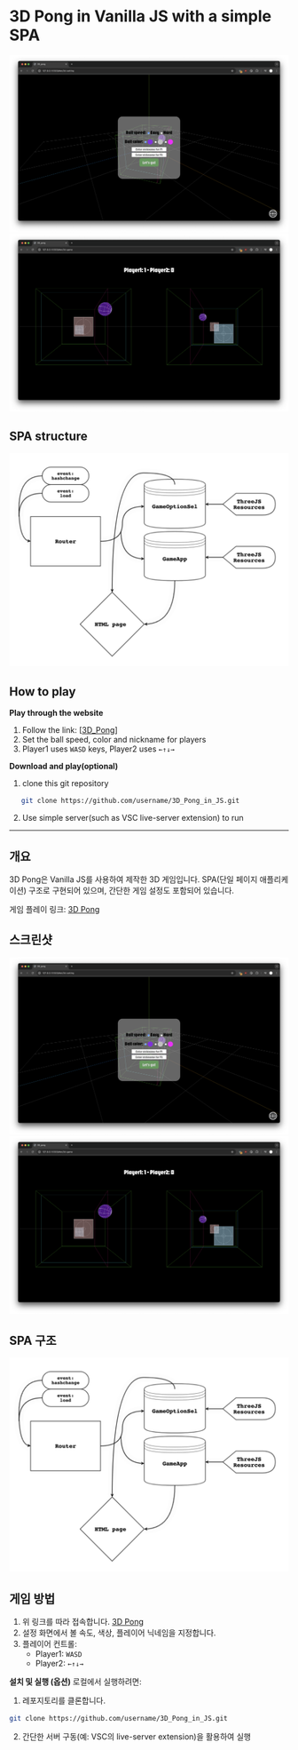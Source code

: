 # 3D Pong in Vanilla JS with a simple SPA
![option_select](./img/3D_Pong_option_sel.png)
![option_select](./img/3D_Pong_ingame.png)


## SPA structure
![expand](./img/spa_structure.png)

## How to play
**Play through the website**
1. Follow the link: [[3D_Pong](https://yusekim.github.io/3D_Pong_in_JS/)]
2. Set the ball speed, color and nickname for players
3. Player1 uses `WASD` keys, Player2 uses `←↑↓→`


**Download and play(optional)**
1. clone this git repository
```bash
   git clone https://github.com/username/3D_Pong_in_JS.git
```
2. Use simple server(such as VSC live-server extension) to run

---
## 개요
3D Pong은 Vanilla JS를 사용하여 제작한 3D 게임입니다. SPA(단일 페이지 애플리케이션) 구조로 구현되어 있으며, 간단한 게임 설정도 포함되어 있습니다.

게임 플레이 링크: [3D Pong](https://yusekim.github.io/3D_Pong_in_JS/)

## 스크린샷
![옵션 선택 화면](./img/3D_Pong_option_sel.png)
![게임 플레이 중](./img/3D_Pong_ingame.png)

## SPA 구조
![SPA 구조](./img/spa_structure.png)

## 게임 방법
1. 위 링크를 따라 접속합니다. [3D Pong](https://yusekim.github.io/3D_Pong_in_JS/)
2. 설정 화면에서 볼 속도, 색상, 플레이어 닉네임을 지정합니다.
3. 플레이어 컨트롤:
   - Player1: `WASD`
   - Player2: `←↑↓→`


**설치 및 실행 (옵션)**
로컬에서 실행하려면:
1. 레포지토리를 클론합니다.
```bash
git clone https://github.com/username/3D_Pong_in_JS.git
```
2. 간단한 서버 구동(예: VSC의 live-server extension)을 활용하여 실행
